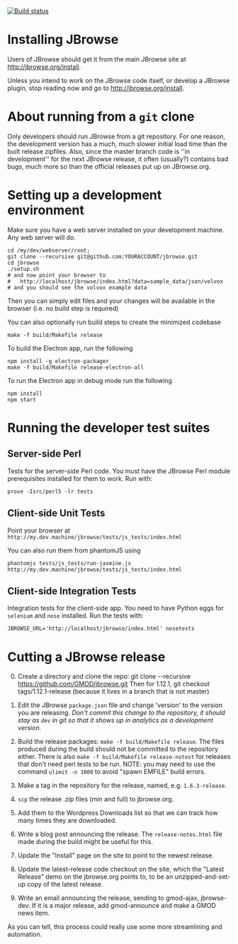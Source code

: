 [![Build status](https://travis-ci.org/GMOD/jbrowse.svg?branch=master)](https://travis-ci.org/GMOD/jbrowse)

# Installing JBrowse

Users of JBrowse should get it from the main JBrowse site at http://jbrowse.org/install.

Unless you intend to work on the JBrowse code itself, or develop a JBrowse plugin, stop reading now and go to http://jbrowse.org/install.

# About running from a `git` clone

Only developers should run JBrowse from a git repository.
For one reason, the development version has a much, much slower initial load
time than the built release zipfiles.  Also, since the master branch code is ''in development'' for the next JBrowse release, it often (usually?) contains bad bugs, much more so than the official releases put up on JBrowse.org.

# Setting up a development environment

Make sure you have a web server installed on your development machine.  Any web server will do.

    cd /my/dev/webserver/root;
    git clone --recursive git@github.com:YOURACCOUNT/jbrowse.git
    cd jbrowse
    ./setup.sh
    # and now point your browser to
    #   http://localhost/jbrowse/index.html?data=sample_data/json/volvox
    # and you should see the volvox example data


Then you can simply edit files and your changes will be available in the browser (i.e. no build step is required)

You can also optionally run build steps to create the minimized codebase

    make -f build/Makefile release

To build the Electron app, run the following

    npm install -g electron-packager
    make -f build/Makefile release-electron-all

To run the Electron app in debug mode run the following

    npm install
    npm start

# Running the developer test suites

## Server-side Perl

Tests for the server-side Perl code.  You must have the JBrowse Perl
module prerequisites installed for them to work.  Run with:

    prove -Isrc/perl5 -lr tests

## Client-side Unit Tests

Point your browser at `http://my.dev.machine/jbrowse/tests/js_tests/index.html`

You can also run them from phantomJS using

    phantomjs tests/js_tests/run-jasmine.js http://my.dev.machine/jbrowse/tests/js_tests/index.html

## Client-side Integration Tests

Integration tests for the client-side app.  You need to have Python
eggs for `selenium` and `nose` installed.  Run the tests with:

    JBROWSE_URL='http://localhost/jbrowse/index.html' nosetests


# Cutting a JBrowse release

0. Create a directory and clone the repo: git clone --recursive https://github.com/GMOD/jbrowse.git  Then for 1.12.1, git checkout tags/1.12.1-release (because it lives in a branch that is not master) 

1. Edit the JBrowse `package.json` file and change 'version' to the version you are releasing.  *Don't commit this change to the repository, it should stay as `dev` in git so that it shows up in analytics as a development version.*

2. Build the release packages: `make -f build/Makefile release`.  The files produced during the build should not be committed to the repository either. There is also `make -f build/Makefile release-notest` for releases that don't need perl tests to be run. NOTE: you may need to use the command `ulimit -n 1000` to avoid "spawn EMFILE" build errors.

3. Make a tag in the repository for the release, named, e.g. `1.6.3-release`.

4. `scp` the release .zip files (min and full) to jbrowse.org.

5. Add them to the Wordpress Downloads list so that we can track how
many times they are downloaded.

6. Write a blog post announcing the release.  The `release-notes.html`
file made during the build might be useful for this.

7. Update the "Install" page on the site to point to the newest release.

8. Update the latest-release code checkout on the site, which the "Latest Release" demo on the jbrowse.org points to, to be an unzipped-and-set-up copy of the latest release.

9. Write an email announcing the release, sending to gmod-ajax,
jbrowse-dev.  If it is a major release, add gmod-announce and make a GMOD news item.

As you can tell, this process could really use some more streamlining and automation.
